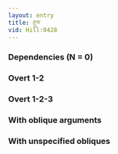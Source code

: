 ```yaml
---
layout: entry
title: རྔུབ་
vid: Hill:0428
---
```

### Dependencies (N = 0)


### Overt 1-2


### Overt 1-2-3


### With oblique arguments


### With unspecified obliques
